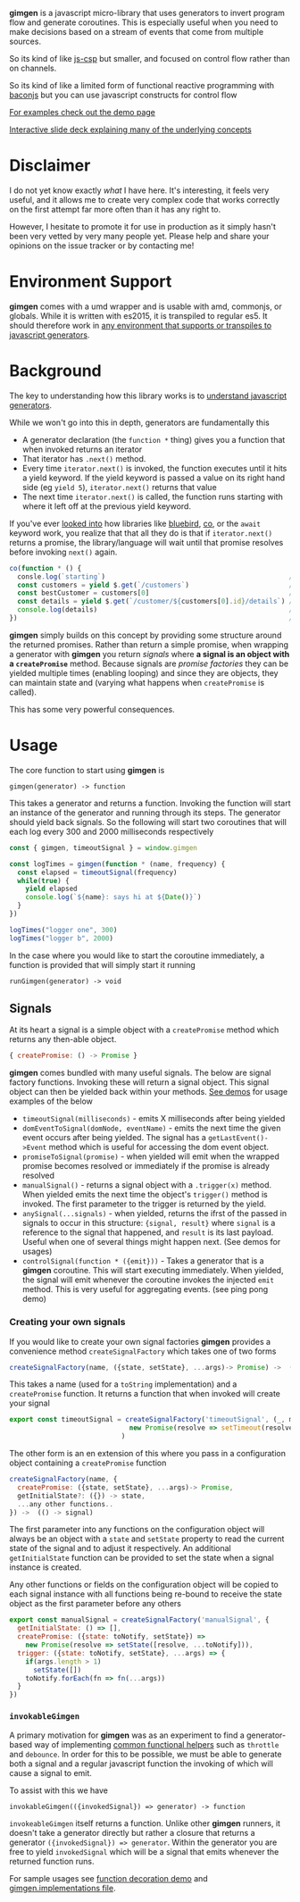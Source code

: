 **gimgen** is a javascript micro-library that uses generators to invert program flow and generate coroutines.
This is especially useful when you need to make decisions based on a stream of events that come from multiple sources.

So its kind of like [js-csp](https://github.com/ubolonton/js-csp) but smaller, and focused on control flow rather than on channels.

So its kind of like a limited form of functional reactive programming with [baconjs](https://baconjs.github.io/) but you can use
javascript constructs for control flow

[For examples check out the demo page](https://togakangaroo.github.io/gimgen)

[Interactive slide deck explaining many of the underlying concepts](http://georgemauer.net/gimgen-preso)

# Disclaimer

I do not yet know exactly *what* I have here. It's interesting, it feels very useful, and it allows me to create very complex code that works correctly on the first attempt far more often than it has any right to.

However, I hesitate to promote it for use in production as it simply hasn't been very vetted by very many people yet. Please help and share your opinions on the issue tracker or by contacting me!

# Environment Support

**gimgen** comes with a umd wrapper and is usable with amd, commonjs, or globals. While it is written with es2015, it is transpiled to
regular es5. It should therefore work in [any environment that supports or transpiles to javascript generators](http://kangax.github.io/compat-table/es6/#test-generators).

# Background

The key to understanding how this library works is to [understand javascript generators](http://www.2ality.com/2015/03/es6-generators.html).

While we won't go into this in depth, generators are fundamentally this

* A generator declaration (the `function *` thing) gives you a function that when invoked returns an iterator
* That iterator has `.next()` method.
* Every time `iterator.next()` is invoked, the function executes until it hits a yield keyword. If the yield keyword is passed a value on its right hand side (eg `yield 5`), `iterator.next()` returns that value
* The next time `iterator.next()` is called, the function runs starting with where it left off at the previous yield keyword.

If you've ever [looked into](http://www.2ality.com/2015/03/no-promises.html) how libraries like [bluebird](http://bluebirdjs.com/docs/features.html#async), [co](https://www.npmjs.com/package/co),
or the `await` keyword work, you realize that that all they do is that if `iterator.next()` returns a promise, the library/language will wait
until that promise resolves before invoking `next()` again.

```js
co(function * () {
  consle.log(`starting`)                                              //run this
  const customers = yield $.get(`/customers`)                         //start query, yield promise. co waits for promise to resolve until resuming
  const bestCustomer = customers[0]                                   //this runs after the first next() call
  const details = yield $.get(`/customer/${customers[0].id}/details`) //again start query, yield promise.
  console.log(details)                                                //co runs this after the second next() call
})                                                                    //done - returns a promise that resolves when execution finishes
```

**gimgen** simply builds on this concept by providing some structure around the returned promises. Rather than return a simple promise,
when wrapping a generator with **gimgen** you return *signals* where **a signal is an object with a `createPromise`**
method. Because signals are *promise factories* they can be yielded multiple times (enabling looping) and since they are objects, they
can maintain state and (varying what happens when `createPromise` is called).

This has some very powerful consequences.

# Usage

The core function to start using **gimgen** is

`gimgen(generator) -> function`

This takes a generator and returns a function. Invoking the function will start an instance of the generator and running through its steps. The generator
should yield back signals. So the following will start two coroutines that will each log every 300 and 2000 milliseconds respectively

```js
const { gimgen, timeoutSignal } = window.gimgen

const logTimes = gimgen(function * (name, frequency) {
  const elapsed = timeoutSignal(frequency)
  while(true) {
    yield elapsed
    console.log(`${name}: says hi at ${Date()}`)
  }
})

logTimes("logger one", 300)
logTimes("logger b", 2000)
```

In the case where you would like to start the coroutine immediately, a function is provided that will simply start it running

`runGimgen(generator) -> void`

## Signals

At its heart a signal is a simple object with a `createPromise` method which returns any then-able object.

```js
{ createPromise: () -> Promise }
```

**gimgen** comes bundled with many useful signals. The below are signal factory functions. Invoking these will return a signal object.
This signal object can then be yielded back within your methods. [See demos](https://togakangaroo.github.io/gimgen) for usage examples of the below

* `timeoutSignal(milliseconds)` - emits X milliseconds after being yielded
* `domEventToSignal(domNode, eventName)` - emits the next time the given event occurs after being yielded. The signal has a `getLastEvent()->Event` method which is useful for accessing the dom event object.
* `promiseToSignal(promise)` - when yielded will emit when the wrapped promise becomes resolved or immediately if the promise is already resolved
* `manualSignal()` - returns a signal object with a `.trigger(x)` method. When yielded emits the next time the object's `trigger()` method is invoked. The first parameter to the trigger is returned by the yield.
* `anySignal(...signals)` - when yielded, returns the ifrst of the passed in signals to occur in this structure: `{signal, result}` where `signal` is a reference to the signal that happened, and `result` is its last payload. Useful when one of several things might happen next. (See demos for usages)
* `controlSignal(function * ({emit}))` - Takes a generator that is a **gimgen** coroutine. This will start executing immediately. When yielded, the signal will emit whenever the coroutine invokes the injected `emit` method. This is very useful for aggregating events. (see ping pong demo)

### Creating your own signals

If you would like to create your own signal factories **gimgen** provides a convenience method `createSignalFactory` which takes one of two forms

```js
createSignalFactory(name, ({state, setState}, ...args)-> Promise) ->  (() -> signal)
```

This takes a name (used for a `toString` implementation) and a `createPromise` function. It returns a function that when invoked will create your signal

```js
export const timeoutSignal = createSignalFactory('timeoutSignal', (_, ms) =>
                              new Promise(resolve => setTimeout(resolve, ms) )
                            )
```

The other form is an en extension of this where you pass in a configuration object containing a `createPromise` function

```js
createSignalFactory(name, {
  createPromise: ({state, setState}, ...args)-> Promise,
  getInitialState?: ({}) -> state,
  ...any other functions..
}) ->  (() -> signal)
```

The first parameter into any functions on the configuration object will always be an object with a `state` and `setState` property to read the current state of the signal and to adjust it respectively.
An additional `getInitialState` function can be provided to set the state when a signal instance is created.

Any other functions or fields on the configuration object will be copied to each signal instance with all functions being re-bound to receive the
state object as the first parameter before any others

```js
export const manualSignal = createSignalFactory('manualSignal', {
  getInitialState: () => [],
  createPromise: ({state: toNotify, setState}) =>
    new Promise(resolve => setState([resolve, ...toNotify])),
  trigger: ({state: toNotify, setState}, ...args) => {
    if(args.length > 1)
      setState([])
    toNotify.forEach(fn => fn(...args))
  }
})
```

### `invokableGimgen`

A primary motivation for **gimgen** was as an experiment to find a generator-based way of implementing [common functional helpers](http://underscorejs.org/#functions)
such as `throttle` and `debounce`. In order for this to be possible, we must be able to generate both a signal and a regular javascript function the invoking of
which will cause a signal to emit.

To assist with this we have

`invokableGimgen(({invokedSignal}) => generator) -> function`

`invokeableGimgen` itself returns a function. Unlike other **gimgen** runners, it doesn't take a generator directly but rather a closure that
returns a generator `({invokedSignal}) => generator`. Within the generator you are free to yield `invokedSignal` which will be a signal that emits
whenever the returned function runs.

For sample usages see [function decoration demo](https://togakangaroo.github.io/gimgen/demo/function-decoration.html) and [gimgen.implementations file](https://github.com/togakangaroo/gimgen/blob/master/src/gimgen-implementations.js).
